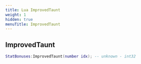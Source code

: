 ```yaml
---
title: Lua ImprovedTaunt
weight: 1
hidden: true
menuTitle: ImprovedTaunt
---
```

## ImprovedTaunt
```lua
StatBonuses:ImprovedTaunt(number idx); -- unknown - int32
```